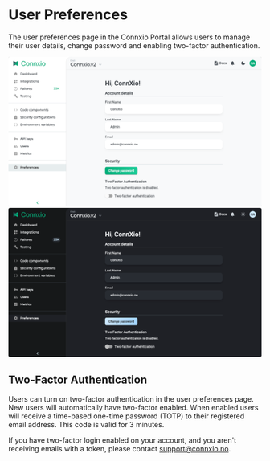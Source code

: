 # User Preferences

The user preferences page in the Connxio Portal allows users to manage their user details, change password and enabling two-factor authentication.

![User preferences](/img/docs/user-preferences-light.webp#light-only)![User preferences](/img/docs/user-preferences-dark.webp#dark-only)


## Two-Factor Authentication
Users can turn on two-factor authentication in the user preferences page. New users will automatically have two-factor enabled. When enabled users will receive a time-based one-time password (TOTP) to their registered email address. This code is valid for 3 minutes.

If you have two-factor login enabled on your account, and you aren't receiving emails with a token, please contact <a href="mailto:support@connxio.no">support@connxio.no</a>.